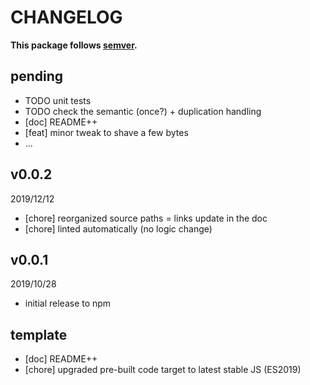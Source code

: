 # CHANGELOG
**This package follows [semver](https://semver.org/).**

## pending
* TODO unit tests
* TODO check the semantic (once?) + duplication handling
* [doc] README++
* [feat] minor tweak to shave a few bytes
* ...

## v0.0.2
2019/12/12
* [chore] reorganized source paths = links update in the doc
* [chore] linted automatically (no logic change)

## v0.0.1
2019/10/28
* initial release to npm

## template
* [doc] README++
* [chore] upgraded pre-built code target to latest stable JS (ES2019)
